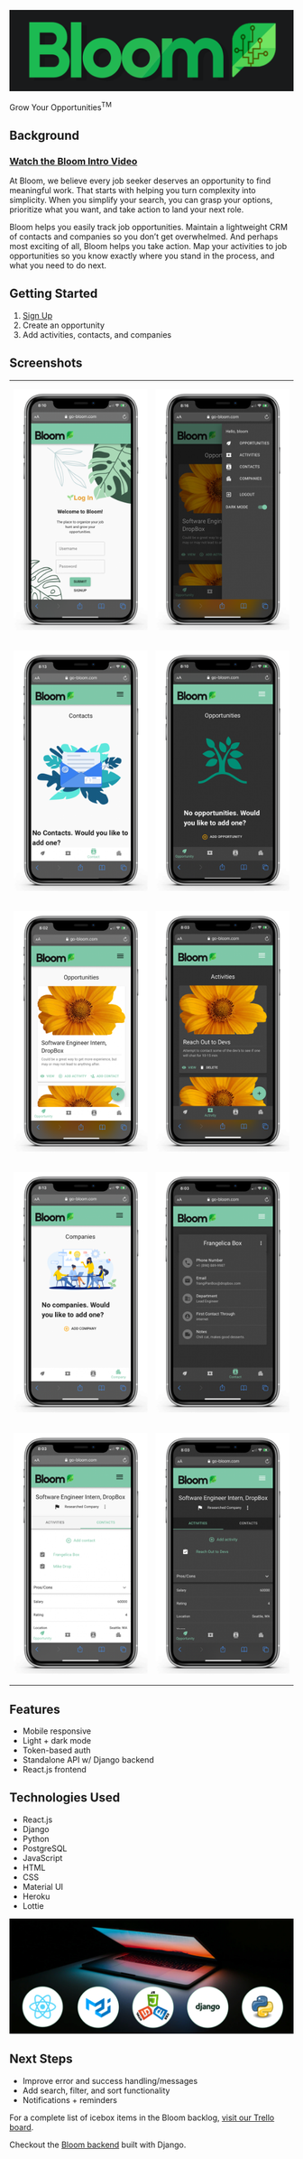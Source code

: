 [![Bloom Logo Banner Dark](src/Assets/screenshots/logo-banner-dark.png)](https://go-bloom.com)

Grow Your Opportunities<sup>TM</sup>

## Background

### [Watch the Bloom Intro Video](https://www.youtube.com/watch?v=w4OMpRpCu7M)

At Bloom, we believe every job seeker deserves an opportunity to find meaningful work. That starts with helping you turn complexity into simplicity. When you simplify your search, you can grasp your options, prioritize what you want, and take action to land your next role.

Bloom helps you easily track job opportunities. Maintain a lightweight CRM of contacts and companies so you don’t get overwhelmed. And perhaps most exciting of all, Bloom helps you take action. Map your activities to job opportunities so you know exactly where you stand in the process, and what you need to do next.

## Getting Started

1. [Sign Up](https://go-bloom.com)
2. Create an opportunity
3. Add activities, contacts, and companies

## Screenshots
<table>

<tr>
<td>

![sign in light mode](src/Assets/screenshots/lightmode%20-%20signin.png)
</td>
<td>

![side nav dark mode](src/Assets/screenshots/darkmode%20-%20sidenav.png)
</td>
</tr>

<tr>
<td>

![companies empty light mode](src/Assets/screenshots/lightmode%20-%20contactsempty.png)
</td>
<td>

![opportunities detail empty dark mode](src/Assets/screenshots/darkmode%20-%20oppempty.png)
</td>
</tr>

<tr>
<td>

![opportunities index light mode](src/Assets/screenshots/lightmode-opp.png)
</td>
<td>

![activities dark mode](src/Assets/screenshots/darkmode-activities.png)
</td>
</tr>

<tr>
<td>

![companies light mode](src/Assets/screenshots/lightmode%20-%20companyempty.png)
</td>
<td>

![contacts detail page dark mode](src/Assets/screenshots/darkmode%20-%20contactsdetail.png)
</td>
</tr>

<tr>
<td>

![opportunity detail light mode](src/Assets/screenshots/lightmode%20-%20oppdetail.png)
</td>
<td>

![opportunities detail page dark mode](src/Assets/screenshots/darkmode%20-%20oppdetail.png)
</td>
</tr>

</table>


## Features

- Mobile responsive
- Light + dark mode
- Token-based auth
- Standalone API w/ Django backend
- React.js frontend

## Technologies Used

- React.js
- Django
- Python
- PostgreSQL
- JavaScript
- HTML
- CSS
- Material UI
- Heroku
- Lottie

![Bloom Technologies Used](src/Assets/screenshots/bloom%20tech.png)

## Next Steps

- Improve error and success handling/messages
- Add search, filter, and sort functionality
- Notifications + reminders

For a complete list of icebox items in the Bloom backlog, [visit our Trello board](https://trello.com/b/bTZJXCsD).

Checkout the [Bloom backend](https://github.com/jonathanherman1/bloom_backend) built with Django.